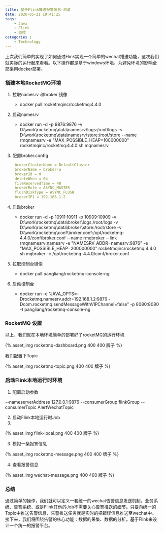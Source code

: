 ```yaml
---
title: 基于Flink推送报警信息-测试
date: 2020-05-21 19:41:25
tags: 
    - Java
    - Flink
    - 监控
categories :
    - Technology
---
```


上次我们简单的实现了如何通过Flink实现一个简单的wechat推送功能，这次我们就实际的运行起来看看。以下操作都是基于windows环境，为避免环境的影响全部采用docker部署。

### 搭建本地RocketMQ环境
1. 拉取namesrv 和broker 镜像
   - docker pull rocketmqinc/rocketmq:4.4.0

2. 启动namesrv
   - docker run -d -p 9876:9876 -v D:\work\rocketmq\data\namesrv\logs:/root/logs -v D:\work\rocketmq\data\namesrv\store:/root/store --name rmqnamesrv -e "MAX_POSSIBLE_HEAP=100000000" rocketmqinc/rocketmq:4.4.0 sh mqnamesrv

3. 配置broker.config
   ``` yml
    brokerClusterName = DefaultCluster
    brokerName = broker-a
    brokerId = 0
    deleteWhen = 04
    fileReservedTime = 48
    brokerRole = ASYNC_MASTER
    flushDiskType = ASYNC_FLUSH
    brokerIP1 = 192.168.1.2
   ```

4. 启动broker
   - docker run -d -p 10911:10911 -p 10909:10909 -v  D:\work\rocketmq\data\broker\logs:/root/logs -v  D:\work\rocketmq\data\broker\store:/root/store -v  D:\work\rocketmq\conf\broker.conf:/opt/rocketmq-4.4.0/conf/broker.conf --name rmqbroker --link rmqnamesrv:namesrv -e "NAMESRV_ADDR=namesrv:9876" -e "MAX_POSSIBLE_HEAP=200000000" rocketmqinc/rocketmq:4.4.0 sh mqbroker -c /opt/rocketmq-4.4.0/conf/broker.conf

5. 拉取控制台镜像
   - docker pull pangliang/rocketmq-console-ng

6. 启动控制台
   - docker run -e "JAVA_OPTS=-Drocketmq.namesrv.addr=192.168.1.2:9876 -Dcom.rocketmq.sendMessageWithVIPChannel=false" -p 8080:8080 -t pangliang/rocketmq-console-ng

### RocketMQ 设置
以上，我们就在本地环境简单的部署好了rocketMQ的运行环境

{% asset_img rocketmq-dashboard.png 400 400 牌子 %}

我们配置下Topic

{% asset_img rocketmq-topic.png 400 400 牌子 %}

### 启动Flink本地运行时环境
1. 配置启动参数

--nameserverAddress 127.0.0.1:9876 --consumerGroup flinkGroup --consumerTopic AlertWechatTopic

2. 启动Flink本地运行时Job
3. 
{% asset_img flink-local.png 400 400 牌子 %}

3. 模拟一条报警信息

{% asset_img rocketmq-message.png 400 400 牌子 %}

4. 查看报警信息

{% asset_img wechat-message.png 400 400 牌子 %}


### 总结
通过简单的操作，我们就可以定义一套统一的wechat告警信息发送机制。业务系统、告警系统、或是Flink其他的Job不需要关心告警推送的细节。只要向统一的Topic中推送告警信息，告警推送任务就是实时的把错误信息推送至wechat中。
接下来，我们将围绕告警的核心功能：数据的采集、数据的分析。基于Flink来设计一个统一的报警平台。